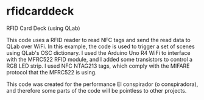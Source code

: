 # rfidcarddeck
RFID Card Deck (using QLab)

This code uses a RFID reader to read NFC tags and send the read data to QLab over WiFi. In this example, the code is used to trigger a set of scenes using QLab's OSC dictionary.
I used the Arduino Uno R4 WiFi to interface with the MFRC522 RFID module, and I added some transistors to control a RGB LED strip.
I used NFC NTAG213 tags, which comply with the MIFARE protocol that the MFRC522 is using.

This code was created for the performance El conspirador (o conspiradora), and therefore some parts of the code will be pointless to other projects.

